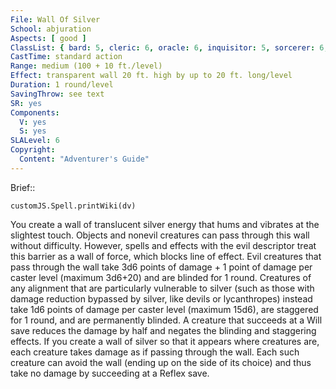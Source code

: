 ```yaml
---
File: Wall Of Silver
School: abjuration
Aspects: [ good ]
ClassList: { bard: 5, cleric: 6, oracle: 6, inquisitor: 5, sorcerer: 6, wizard: 6 }
CastTime: standard action
Range: medium (100 + 10 ft./level)
Effect: transparent wall 20 ft. high by up to 20 ft. long/level
Duration: 1 round/level
SavingThrow: see text
SR: yes
Components:
  V: yes
  S: yes
SLALevel: 6
Copyright:
  Content: "Adventurer's Guide"
---
```

Brief:: 

```dataviewjs
customJS.Spell.printWiki(dv)
```

You create a wall of translucent silver energy that hums and vibrates at the slightest touch. Objects and nonevil creatures can pass through this wall without difficulty. However, spells and effects with the evil descriptor treat this barrier as a wall of force, which blocks line of effect. Evil creatures that pass through the wall take 3d6 points of damage + 1 point of damage per caster level (maximum 3d6+20) and are blinded for 1 round. Creatures of any alignment that are particularly vulnerable to silver (such as those with damage reduction bypassed by silver, like devils or lycanthropes) instead take 1d6 points of damage per caster level (maximum 15d6), are staggered for 1 round, and are permanently blinded. A creature that succeeds at a Will save reduces the damage by half and negates the blinding and staggering effects. If you create a wall of silver so that it appears where creatures are, each creature takes damage as if passing through the wall. Each such creature can avoid the wall (ending up on the side of its choice) and thus take no damage by succeeding at a Reflex save.
